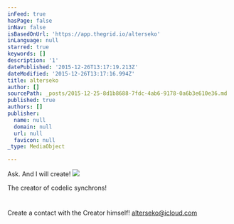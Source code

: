 ```yaml
---
inFeed: true
hasPage: false
inNav: false
isBasedOnUrl: 'https://app.thegrid.io/alterseko'
inLanguage: null
starred: true
keywords: []
description: '1'
datePublished: '2015-12-26T13:17:19.213Z'
dateModified: '2015-12-26T13:17:16.994Z'
title: alterseko
author: []
sourcePath: _posts/2015-12-25-8d1b8688-7fdc-4ab6-9178-0a6b3e610e36.md
published: true
authors: []
publisher:
  name: null
  domain: null
  url: null
  favicon: null
_type: MediaObject

---
```

Ask. And I will create!
![](https://s3-us-west-2.amazonaws.com/the-grid-img/p/559044ff1f649dd3b35e8d05e67800892d3f1f2d.png)

The creator of codelic synchrons!

# 

Create a contact with the Creator himself! [alterseko@icloud.com][0]

[0]: mailto:alterseko@icloud.com